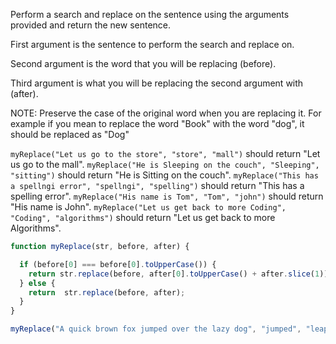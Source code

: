 Perform a search and replace on the sentence using the arguments provided and return the new sentence.

First argument is the sentence to perform the search and replace on.

Second argument is the word that you will be replacing (before).

Third argument is what you will be replacing the second argument with (after).

NOTE: Preserve the case of the original word when you are replacing it. For example if you mean to replace the word "Book" with the word "dog", it should be replaced as "Dog"

`myReplace("Let us go to the store", "store", "mall")` should return "Let us go to the mall".
`myReplace("He is Sleeping on the couch", "Sleeping", "sitting")` should return "He is Sitting on the couch".
`myReplace("This has a spellngi error", "spellngi", "spelling")` should return "This has a spelling error".
`myReplace("His name is Tom", "Tom", "john")` should return "His name is John".
`myReplace("Let us get back to more Coding", "Coding", "algorithms")` should return "Let us get back to more Algorithms".

```js
function myReplace(str, before, after) {

  if (before[0] === before[0].toUpperCase()) {
    return str.replace(before, after[0].toUpperCase() + after.slice(1));
  } else {
    return  str.replace(before, after);
  }
}

myReplace("A quick brown fox jumped over the lazy dog", "jumped", "leaped");
```